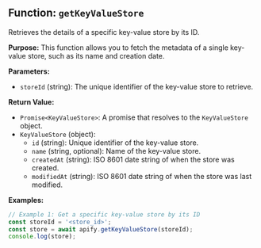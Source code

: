 ## Function: `getKeyValueStore`

Retrieves the details of a specific key-value store by its ID.

**Purpose:**
This function allows you to fetch the metadata of a single key-value store, such as its name and creation date.

**Parameters:**
- `storeId` (string): The unique identifier of the key-value store to retrieve.

**Return Value:**
- `Promise<KeyValueStore>`: A promise that resolves to the `KeyValueStore` object.
- `KeyValueStore` (object):
  - `id` (string): Unique identifier of the key-value store.
  - `name` (string, optional): Name of the key-value store.
  - `createdAt` (string): ISO 8601 date string of when the store was created.
  - `modifiedAt` (string): ISO 8601 date string of when the store was last modified.

**Examples:**

```typescript
// Example 1: Get a specific key-value store by its ID
const storeId = '<store_id>';
const store = await apify.getKeyValueStore(storeId);
console.log(store);
```
